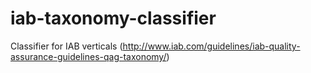 # iab-taxonomy-classifier

Classifier for IAB verticals (http://www.iab.com/guidelines/iab-quality-assurance-guidelines-qag-taxonomy/)
